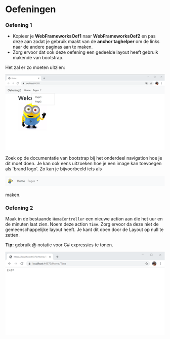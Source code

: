 # Oefeningen

### **Oefening 1**

* Kopieer je **WebFrameworksOef1** naar **WebFrameworksOef2** en pas deze aan zodat je gebruik maakt van de **anchor taghelper** om de links naar de andere paginas aan te maken.
* Zorg ervoor dat ook deze oefening een gedeelde layout heeft gebruik makende van bootstrap.

Het zal er zo moeten uitzien:

![](../.gitbook/assets/image%20%2841%29.png)

Zoek op de documentatie van bootstrap bij het onderdeel navigation hoe je dit moet doen. Je kan ook eens uitzoeken hoe je een image kan toevoegen als 'brand logo'. Zo kan je bijvoorbeeld iets als

![](../.gitbook/assets/image%20%2840%29.png)

maken.

### Oefening 2

Maak in de bestaande `HomeController` een nieuwe action aan die het uur en de minuten laat zien. Noem deze action `Time`. Zorg ervoor da deze niet de gemeenschappelijke layout heeft. Je kant dit doen door de Layout op null te zetten. 

**Tip:** gebruik @ notatie voor C\# expressies te tonen.

![](../.gitbook/assets/TimeEndpoint1.png)

### 

